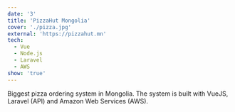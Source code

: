 ```yaml
---
date: '3'
title: 'PizzaHut Mongolia'
cover: './pizza.jpg'
external: 'https://pizzahut.mn'
tech:
  - Vue
  - Node.js
  - Laravel
  - AWS
show: 'true'
---
```


Biggest pizza ordering system in Mongolia. The system is built with VueJS, Laravel (API) and Amazon Web Services (AWS).
